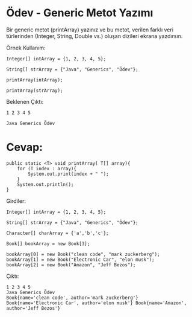 # Ödev - Generic Metot Yazımı
Bir generic metot (printArray) yazınız ve bu metot, verilen farklı veri türlerinden (Integer, String, Double vs.) oluşan dizileri ekrana yazdırsın.

Örnek Kullanım:

    Integer[] intArray = {1, 2, 3, 4, 5};
    
    String[] strArray = {"Java", "Generics", "Ödev"};
    
    printArray(intArray);
    
    printArray(strArray);

Beklenen Çıktı:

    1 2 3 4 5
    
    Java Generics Ödev

# Cevap:

    public static <T> void printArray( T[] array){
        for (T index : array){
            System.out.print(index + " ");
        }
        System.out.println();
    }

Girdiler:

    Integer[] intArray = {1, 2, 3, 4, 5};

    String[] strArray = {"Java", "Generics", "Ödev"};

    Character[] charArray = {'a','b','c'};

    Book[] bookArray = new Book[3];

    bookArray[0] = new Book("clean code", "mark zuckerberg");
    bookArray[1] = new Book("Electronic Car", "elon musk");
    bookArray[2] = new Book("Amazon", "Jeff Bezos");

Çıktı:

    1 2 3 4 5
    Java Generics Ödev
    Book{name='clean code', author='mark zuckerberg'} Book{name='Electronic Car', author='elon musk'} Book{name='Amazon', author='Jeff Bezos'} 